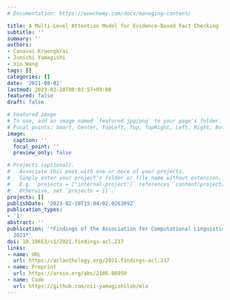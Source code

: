 ```yaml
---
# Documentation: https://wowchemy.com/docs/managing-content/

title: A Multi-Level Attention Model for Evidence-Based Fact Checking
subtitle: ''
summary: ''
authors:
- Canasai Kruengkrai
- Junichi Yamagishi
- Xin Wang
tags: []
categories: []
date: '2021-08-01'
lastmod: 2023-02-20T00:03:57+09:00
featured: false
draft: false

# Featured image
# To use, add an image named `featured.jpg/png` to your page's folder.
# Focal points: Smart, Center, TopLeft, Top, TopRight, Left, Right, BottomLeft, Bottom, BottomRight.
image:
  caption: ''
  focal_point: ''
  preview_only: false

# Projects (optional).
#   Associate this post with one or more of your projects.
#   Simply enter your project's folder or file name without extension.
#   E.g. `projects = ["internal-project"]` references `content/project/deep-learning/index.md`.
#   Otherwise, set `projects = []`.
projects: []
publishDate: '2023-02-19T15:04:02.026309Z'
publication_types:
- '1'
abstract: ''
publication: '*Findings of the Association for Computational Linguistics: ACL-IJCNLP
  2021*'
doi: 10.18653/v1/2021.findings-acl.217
links:
- name: URL
  url: https://aclanthology.org/2021.findings-acl.217
- name: Preprint
  url: https://arxiv.org/abs/2106.00950
- name: Code
  url: https://github.com/nii-yamagishilab/mla
---
```

